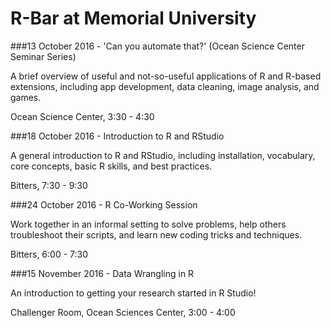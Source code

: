 # R-Bar at Memorial University

###13 October 2016 - 'Can you automate that?' (Ocean Science Center Seminar Series)

A brief overview of useful and not-so-useful applications of R and R-based extensions, including app development, data cleaning, image analysis, and games.

Ocean Science Center, 3:30 - 4:30

###18 October 2016 - Introduction to R and RStudio

A general introduction to R and RStudio, including installation, vocabulary, core concepts, basic R skills, and best practices.

Bitters, 7:30 - 9:30

###24 October 2016 - R Co-Working Session

Work together in an informal setting to solve problems, help others troubleshoot their scripts, and learn new coding tricks and techniques.

Bitters, 6:00 - 7:30

###15 November 2016 - Data Wrangling in R

An introduction to getting your research started in R Studio!

Challenger Room, Ocean Sciences Center, 3:00 - 4:00